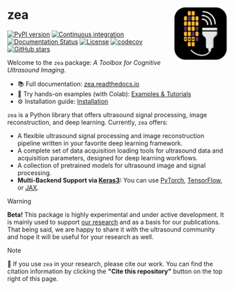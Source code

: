 # zea <img src="https://raw.githubusercontent.com/tue-bmd/zea/main/docs/_static/zea-logo.png" width="120" height="120" align="right" alt="zea Logo" />


[![PyPI version](https://img.shields.io/pypi/v/zea)](https://pypi.org/project/zea/)
[![Continuous integration](https://github.com/tue-bmd/zea/actions/workflows/tests.yaml/badge.svg)](https://github.com/tue-bmd/zea/actions/workflows/tests.yaml)
[![Documentation Status](https://readthedocs.org/projects/zea/badge/?version=latest)](https://zea.readthedocs.io/en/latest/?badge=latest)
[![License](https://img.shields.io/github/license/tue-bmd/zea)](https://github.com/tue-bmd/zea/blob/main/LICENSE)
[![codecov](https://codecov.io/gh/tue-bmd/zea/branch/main/graph/badge.svg)](https://codecov.io/gh/tue-bmd/zea)
[![GitHub stars](https://img.shields.io/github/stars/tue-bmd/zea?style=social)](https://github.com/tue-bmd/zea/stargazers)

Welcome to the `zea` package: *A Toolbox for Cognitive Ultrasound Imaging.*

- 📚 Full documentation: [zea.readthedocs.io](https://zea.readthedocs.io)
- 🔬 Try hands-on examples (with Colab): [Examples & Tutorials](https://zea.readthedocs.io/en/latest/examples.html)
- ⚙️ Installation guide: [Installation](https://zea.readthedocs.io/en/latest/installation.html)

`zea` is a Python library that offers ultrasound signal processing, image reconstruction, and deep learning. Currently, `zea` offers:

- A flexible ultrasound signal processing and image reconstruction pipeline written in your favorite deep learning framework.
- A complete set of data acquisition loading tools for ultrasound data and acquisition parameters, designed for deep learning workflows.
- A collection of pretrained models for ultrasound image and signal processing.
- **Multi-Backend Support via [Keras3](https://keras.io/keras_3/):** You can use [PyTorch](https://github.com/pytorch/pytorch), [TensorFlow](https://github.com/tensorflow/tensorflow), or [JAX](https://github.com/google/jax).

> [!WARNING]
> **Beta!**
> This package is highly experimental and under active development. It is mainly used to support [our research](https://www.tue.nl/en/research/research-groups/signal-processing-systems/biomedical-diagnostics-lab) and as a basis for our publications. That being said, we are happy to share it with the ultrasound community and hope it will be useful for your research as well.

> [!NOTE]
> 📖 If you use `zea` in your research, please cite our work.
> You can find the citation information by clicking the **"Cite this repository"** button on the top right of this page.
